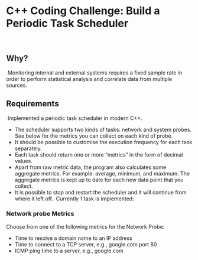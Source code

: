 # C++ Coding Challenge: Build a Periodic Task Scheduler
​
## Why?
​
Monitoring internal and external systems requires a fixed sample rate in order to perform statistical analysis and correlate data from multiple sources.
​
## Requirements
​
Implemented a periodic task scheduler in modern C++.
​
- The scheduler supports two kinds of tasks: network and system probes. See below for the metrics you can collect on each kind of probe.
- It should be possible to customise the execution frequency for each task separately.
- Each task should return one or more “metrics” in the form of decimal values.
- Apart from raw metric data, the program also calculates some aggregate metrics. For example: average, minimum, and maximum. The aggregate metrics is kept up to date for each new data point that you collect.
- It is possible to stop and restart the scheduler and it will continue from where it left off.
​
Currently 1 task is implemented:
### Network probe Metrics
Choose from one of the following metrics for the Network Probe:
- Time to resolve a domain name to an IP address
- Time to connect to a TCP server, e.g., google.com port 80
- ICMP ping time to a server, e.g., google.com
​
​